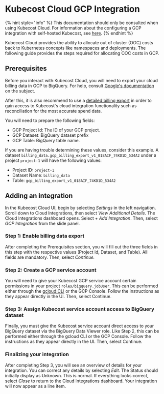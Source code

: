 # Kubecost Cloud GCP Integration

{% hint style="info" %}
This documentation should only be consulted when using Kubecost Cloud. For information about the configuring a GCP integration with self-hosted Kubecost, see [here](https://docs.kubecost.com/install-and-configure/install/cloud-integration/gcp-out-of-cluster).
{% endhint %}

Kubecost Cloud provides the ability to allocate out of cluster (OOC) costs back to Kubernetes concepts like namespaces and deployments. The following guide provides the steps required for allocating OOC costs in GCP.

## Prerequisites

Before you interact with Kubecost Cloud, you will need to export your cloud billing data in GCP to BigQuery. For help, consult [Google's documentation](https://cloud.google.com/billing/docs/how-to/export-data-bigquery) on the subject.

After this, it is also recommend to use a [detailed billing export](https://cloud.google.com/billing/docs/how-to/export-data-bigquery-tables#detailed-usage-cost-data-schema) in order to gain access to Kubecost's cloud integration functionality such as reconciliation for the most accurate spend data.

You will need to prepare the following fields:

* GCP Project Id: The ID of your GCP project.
* GCP Dataset: BigQuery dataset prefix
* GCP Table: BigQuery table name.

If you are having trouble determining these values, consider this example. A dataset `billing_data.gcp_billing_export_v1_018AIF_74KD1D_534A2` under a project `project-1` will have the following values:

* Project ID: `project-1`
* Dataset Name: `billing_data`
* Table: `gcp_billing_export_v1_018AIF_74KD1D_534A2`

## Adding an integration

In the Kubecost Cloud UI, begin by selecting _Settings_ in the left navigation. Scroll down to Cloud Integrations, then select _View Additional Details_. The Cloud Integrations dashboard opens. Select _+ Add Integration_. Then, select _GCP Integration_ from the slide panel.

### Step 1: Enable billing data export

After completing the Prerequisites section, you will fill out the three fields in this step with the respective values (Project Id, Dataset, and Table). All fields are mandatory. Then, select _Continue._

### Step 2: Create a GCP service account

You will need to give your Kubecost GCP service account certain permissions in your project `roles/bigquery.jobUser`. This can be performed either through the [gcloud CLI](https://cloud.google.com/sdk/gcloud) or the GCP Console. Follow the instructions as they appear directly in the UI. Then, select Continue.

### Step 3: Assign Kubecost service account access to BigQuery dataset

Finally, you must give the Kubecost service account direct access to your BigQuery dataset via the BigQuery Data Viewer role. Like Step 2, this can be performed either through the gcloud CLI or the GCP Console. Follow the instructions as they appear directly in the UI. Then, select Continue.

### Finalizing your integration

After completing Step 3, you will see an overview of details for your integration. You can correct any details by selecting _Edit_. The Status should initially display as Unknown. This is normal. If everything looks correct, select _Close_ to return to the Cloud Integrations dashboard. Your integration will now appear as a line item.
